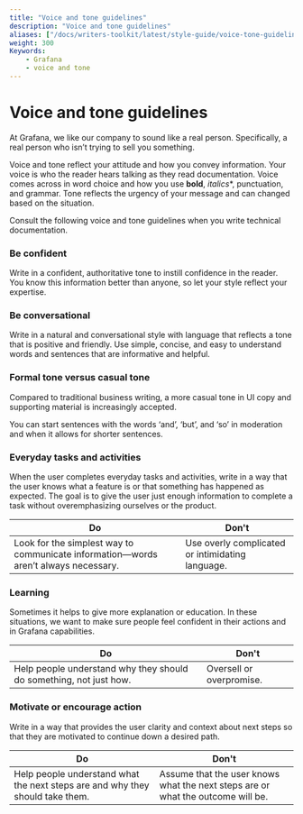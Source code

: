 ```yaml
---
title: "Voice and tone guidelines"
description: "Voice and tone guidelines"
aliases: ["/docs/writers-toolkit/latest/style-guide/voice-tone-guidelines"]
weight: 300
Keywords:
    - Grafana
    - voice and tone
---
```


# Voice and tone guidelines

At Grafana, we like our company to sound like a real person. Specifically, a real person who isn’t trying to sell you something.

Voice and tone reflect your attitude and how you convey information. Your voice is who the reader hears talking as they read documentation. Voice comes across in word choice and how you use **bold**, *italics**, punctuation, and grammar. Tone reflects the urgency of your message and can changed based on the situation.

Consult the following voice and tone guidelines when you write technical documentation.

### Be confident

Write in a confident, authoritative tone to instill confidence in the reader. You know this
information better than anyone, so let your style reflect your expertise.

### Be conversational

Write in a natural and conversational style with language that reflects a tone that is positive and friendly. Use simple, concise, and easy to understand words and sentences that are informative and helpful.

### Formal tone versus casual tone

Compared to traditional business writing, a more casual tone in UI copy and supporting material is increasingly accepted.

You can start sentences with the words ‘and’, ‘but’, and ‘so’ in moderation and when it allows for shorter sentences.

### Everyday tasks and activities

When the user completes everyday tasks and activities, write in a way that the user knows what a feature is or that something has happened as expected. The goal is to give the user just enough information to complete a task without overemphasizing ourselves or the product.

| Do  | Don't |
|---|---|
| Look for the simplest way to communicate information—words aren’t always necessary. | Use overly complicated or intimidating language. |

### Learning

Sometimes it helps to give more explanation or education. In these situations, we want to make sure people feel confident in their actions and in Grafana capabilities.

| Do  | Don't |
|---|---|
| Help people understand why they should do something, not just how. | Oversell or overpromise. |

### Motivate or encourage action

Write in a way that provides the user clarity and context about next steps so that they are motivated to continue down a desired path.

| Do  | Don't |
|---|---|
| Help people understand what the next steps are and why they should take them. | Assume that the user knows what the next steps are or what the outcome will be. |
